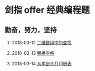 # 剑指 offer 经典编程题

## 勤奋，努力，坚持

1. 2018-03-12 [二维数组中的查找](https://github.com/MrQuJL/point-at-offer/blob/master/数组/二维数组中的查找.java "二维数组中的查找")

2. 2018-03-13 [替换空格](https://github.com/MrQuJL/point-at-offer/blob/master/字符串/替换空格.java "替换空格")

3. 2018-03-14 [从尾到头打印链表](https://github.com/MrQuJL/point-at-offer/blob/master/链表/从尾到头打印链表.java "替换空格")
